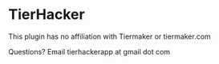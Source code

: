 # TierHacker

This plugin has no affiliation with Tiermaker or tiermaker.com

Questions? Email tierhackerapp at gmail dot com
